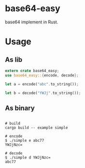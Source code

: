 # base64-easy
base64 implement in Rust.

# Usage

## As lib

```rust
extern crate base64_easy;
use base64_easy::{encode, decode};

let a = encode("abc".to_string());

let b = decode("YWJj".to_string());

```


## As binary
```

# build
cargo build -- example simple

# encode   
$ ./simple e abc77                                                                                                    
YWJjNzc=

# decode   
$ ./simple d YWJjNzc=                                                                                           
abc77
```
